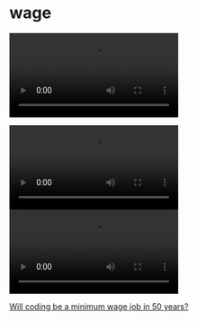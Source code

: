 # wage

![There's your wages, funny man.](../res/wage/wage0.mp4)


![I served his family a long time.](../res/wage/wage1_0.mp4) 
![Didn't get no wages.](../res/wage/wage1_1.mp4)


[Will coding be a minimum wage job in 50 years?](https://www.quora.com/Will-coding-be-a-minimum-wage-job-in-50-years)